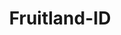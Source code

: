 ---
title: Fruitland-ID
slug: fruitland-id
f_state:
- cms/state/idaho.md
f_locations:
- cms/payday-loan/gem-state-collection-agency-18913.md
- cms/payday-loan/moneytree-21866.md
- cms/payday-loan/moneytree-inc-21994.md
- cms/payday-loan/moneytree-inc-21998.md
- cms/payday-loan/quick-loan-25294.md
updated-on: '2024-05-30T13:41:28.615Z'
created-on: '2024-05-30T13:41:28.615Z'
published-on: '2024-05-30T13:54:32.469Z'
f_city: Fruitland
layout: '[city].html'
tags: city
---